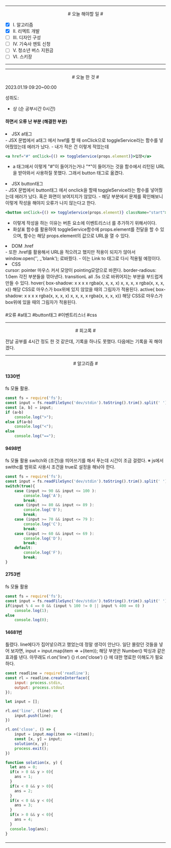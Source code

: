 

----

<div align='center'>
# 오늘 해야할 일 #
</div>

- [x]  Ⅰ. 알고리즘
- [x]  Ⅱ. 리엑트 개발
- [ ]  Ⅲ. 디자인 구성
- [ ]  Ⅳ. 기숙사 멘토 신청
- [ ]  Ⅴ. 청소년 버스 지원금
- [ ]  Ⅵ. 스키장

----

----

<div align="center"># 오늘 한 것 #</div>

2023.01.19 09:20~00:00 

성취도: 
- 상 (순 공부시간 0시간)


#### 하면서 오류 난 부분 (해결한 부분)

<li>JSX a태그</li>
- JSX 문법에서 a태그 에서 href를 할 때 onClick으로 toggleService라는 함수를 넣어줬었는데 에러가 났다.
- 내가 적은 건 이렇게 적었는데 

```jsx
<a href="#" onClick={() => toggleService(props.element)}>입장</a>
```
- a 태그에서 이렇게 "#"이 들어가는거나 "*"이 들어가는 것을 함수에서  리턴된 URL을 받아와서 사용하질 못했다. 그래서 button 태그로 옮겼다.

<li>JSX button태그</li>
- JSX 문법에서 button태그 에서 onclick을 할때 toggleService라는 함수를 넣어줬는데 에러가 났다. 혹은 화면이 보여지지가 않았다. 
	- 해당 부분에서 문제를 확인해보니 이렇게 작성을 해야지 오류가 나지 않는다고 한다.

```jsx
<button onClick={() => toggleService(props.element)} className="start">
```
- 이렇게 작성을 하는 이유는 버튼 요소에 이벤트리스너 를 추가하기 위해서이다.
- 화살표 함수를 활용하여 toggleService함수에 props.element를 전달을 할 수 있으며, 함수는 해당 props.element의 값으로 URL을 열 수 있다.

<li>DOM .href</li>
- 또한 .href를 활용해서 URL을 적으려고 했지만 적용이 되지가 않아서 window.open('', _'blank'); 로바꿨다.
- 이는 Link to 태그로 다시 적용될 예정이다.


<li>CSS</li>
cursor: pointer 
	마우스 커서 모양이 pointing모양으로 바뀐다.
border-radious: 1.0em 
	각진 부분들을 깎아낸다.
transitionL all .5s
	으로 바뀌어지는 부분을 부드럽게 만들 수 있다.
hover{
	box-shadow: x x x x rgba(x, x, x, x) x, x, x, x rgba(x, x, x, x)}
		해당 CSS로 마우스가 box위에 있지 않았을 때의 그림자가 적용된다.
active{
	box-shadow: x x x x rgba(x, x, x, x) x, x, x, x rgba(x, x, x, x)}
		해당 CSS로 마우스가 box위에 있을 때의 그림자가 적용된다.


####

#오류 #a태그 #button태그 #이벤트리스너 #css 

----

<div align="center"># 회고록 #</div>

전날 공부를 4시간 정도 한 것 같은데, 기록을 하나도 못했다. 다음에는 기록을 꼭 해야겠다.

----
<div align="center"># 알고리즘 #</div>

#### 1330번

fs 모듈 활용.
```js
const fs = require('fs');
const input = fs.readFileSync('dev/stdin').toString().trim().split(' ').map(v=>Number(v));
const [a, b] = input;
if (a>b)
    console.log(">");
else if(a<b)
    console.log("<");
else
    console.log("==");
```

####

#### 9498번

fs 모듈 활용
switch와 (조건)을 띄어쓰기를 해서 푸는데 시간이 조금 걸렸다.
※ js에서 swithc를 범위로 사용시 조건을 true로 설정을 해놔야 한다.
```js
const fs = require('fs');
const input = fs.readFileSync('dev/stdin').toString().trim().split(' ').map(v=>Number(v));
switch(true){
    case (input >= 90 && input <= 100 ):
        console.log('A');
        break;
    case (input >= 80 && input <= 89 ): 
        console.log('B');
        break;
    case (input >= 70 && input <= 79 ): 
        console.log('C');
        break;
    case (input >= 60 && input <= 69 ): 
        console.log('D');
        break;
    default: 
        console.log('F');
        break;
}
```

####

#### 2753번

fs 모듈 활용
```js
const fs = require('fs');
const input = fs.readFileSync('dev/stdin').toString().trim().split(' ').map(v=>Number(v));
if(input % 4 == 0 && (input % 100 != 0 || input % 400 == 0) )
    console.log(1);
else
    console.log(0);
```

####

#### 14681번

틀렸다.
line에다가 집어넣으려고 했었는데 정말 생각이 안난다.
일단 몰랐던 것들을 넣어 보자면,
    input = input.map(item => +(item));
    해당 부분은 Number() 박싱과 같은 효과를 낸다.
아무래도 
rl.on('line') {}
rl.on('close') {}
에 대한 명료한 이해도가 필요하다.

```js
const readline = require('readline');
const rl = readline.createInterface({
    input: process.stdin,
    output: process.stdout
});

let input = [];

rl.on('line', (line) => {
    input.push(line);
})

rl.on('close', () => {
    input = input.map(item => +(item));
    const [x, y] = input;
    solution(x, y);
    process.exit();
})

function solution(x, y) {
  let ans = 0;
  if(x > 0 && y > 0){
    ans = 1;
  }
  if(x < 0 && y > 0){
    ans = 2;
  }
  if(x < 0 && y < 0){
    ans = 3;
  }
  if(x > 0 && y < 0){
    ans = 4;
  }
  console.log(ans);
}

```

####

----